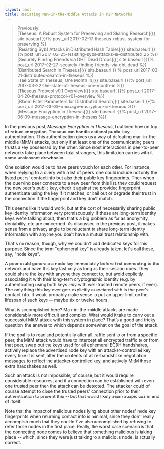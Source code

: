 ```yaml
---
layout: post
title: Resisting Man-in-the-Middle Attacks in P2P Networks
---
```


> Previously:<br/>
> [Theseus: A Robust System for Preserving and Sharing Research]({{ site.baseurl }}{% post_url 2017-02-17-theseus-robust-system-for-preserving %})<br/>
> [Resisting Sybil Attacks in Distributed Hash Tables]({{ site.baseurl }}{% post_url 2017-02-25-resisting-sybil-attacks-in-distributed_25 %})<br/>
> [Securely Finding Friends via DHT Dead Drops]({{ site.baseurl }}{% post_url 2017-02-27-securely-finding-friends-via-dht-dead %})<br/>
> [Distributed Search in Theseus]({{ site.baseurl }}{% post_url 2017-03-21-distributed-search-in-theseus %})<br/>
> [The State of Theseus, One Month In]({{ site.baseurl }}{% post_url 2017-03-22-the-state-of-theseus-one-month-in %})<br/>
> [Theseus Protocol v0.1 Overview]({{ site.baseurl }}{% post_url 2017-04-20-theseus-protocol-v01-overview %})<br/>
> [Bloom Filter Parameters for Distributed Search]({{ site.baseurl }}{% post_url 2017-06-09-message-encryption-in-theseus %})<br/>
> [Message Encryption in Theseus]({{ site.baseurl }}{% post_url 2017-06-09-message-encryption-in-theseus %})<br/>


In the previous post, _Message Encryption in Theseus_, I outlined how on top of robust encryption, Theseus can handle optional public-key authentication. This authentication gives us a way of defeating man-in-the-middle (MitM) attacks, but only if at least one of the communicating peers trusts a key possessed by the other. Since most interactions in peer-to-peer networks take place between total strangers, this limitation carries with it some unpleasant drawbacks.

One solution would be to have peers vouch for each other. For instance, when replying to a query with a list of peers, one could include not only the listed peers' contact info but also their public key fingerprints. Then when the querying peer connects to a new peer from this list, they could request the new peer's public key, check it against the provided fingerprint, authenticate using the key if it matches, or bail out or degrade their trust in the connection if the fingerprint and key don't match.

This seems like it would work, but at the cost of necessarily sharing public key identity information very promiscuously. If these are long-term identity keys we're talking about, then that's a big problem as far as anonymity, deniability, etc are concerned. As discussed in the previous post, it makes sense from a privacy angle to be reluctant to share long-term identity information with anyone you don't have a mutual trust relationship with.

That's no reason, though, why we couldn't add dedicated keys for this purpose. Since the term "ephemeral key" is already taken,  let's call these, say, "node keys".

A peer could generate a node key immediately before first connecting to the network and have this key last only as long as their session does. They could share the key with anyone they connect to, but avoid explicitly associating it with their long-term cryptographic identity (e.g. by authenticating using both keys _only_ with well-trusted remote peers, if ever). The only thing this key ever gets explicitly associated with is the peer's contact info. It would probably make sense to put an upper limit on the lifespan of such keys -- maybe six or twelve hours.

What is accomplished here? Man-in-the-middle attacks are made considerably more difficult and complex. What would it take to carry out a successful MitM attack with this system in place? That's a good and tricky question, the answer to which depends somewhat on the goal of the attack.

If the goal is to read and potentially alter all traffic sent to or from a specific peer, the MitM attack would have to intercept all encrypted traffic to or from that peer, swap out the keys used for all ephemeral ECDH handshakes, actively replace the advertised node key with an attacker-controlled key every time it is sent, alter the contents of all re-handshake negotiation messages to reflect the attacker-controlled key, and actively MitM those extra handshakes as well.

Such an attack is not impossible, of course, but it would require considerable resources, and if a connection can be established with even one trusted peer then the attack can be detected. The attacker could of course attempt to close the trusted peers' connection prior to their authentication to prevent this -- but that would likely seem suspicious in and of itself.

Note that the impact of malicious nodes lying about other nodes' node key fingerprints when returning contact info is minimal, since they don't really accomplish much that they couldn't've also accomplished by refusing to refer those nodes in the first place. Really, the worst case scenario is that the connecting node comes to believe that something malicious is taking place -- which, since they were just talking to a malicious node, is actually correct.
